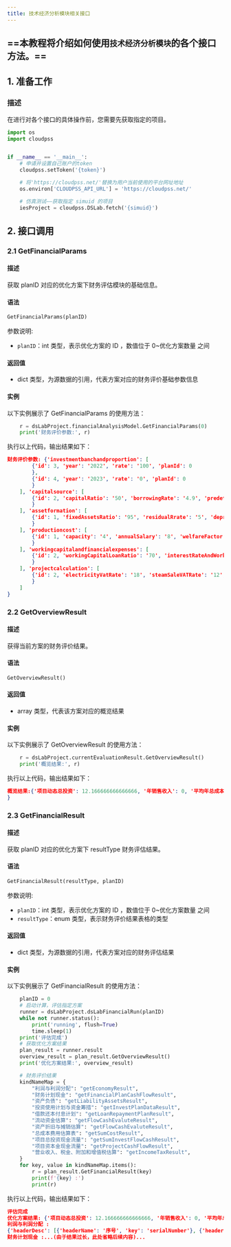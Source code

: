 ```yaml
---
title: 技术经济分析模块相关接口
---
```


## ==本教程将介绍如何使用`技术经济分析模块`的各个接口方法。==

## 1. 准备工作
### 描述
在进行对各个接口的具体操作前，您需要先获取指定的项目。

```python 
import os
import cloudpss


if __name__ == '__main__':
    # 申请并设置自己账户的token
    cloudpss.setToken('{token}')  

    # 将'https://cloudpss.net/'替换为用户当前使用的平台网址地址
    os.environ['CLOUDPSS_API_URL'] = 'https://cloudpss.net/'

    # 仿真测试——获取指定 simuid 的项目
    iesProject = cloudpss.DSLab.fetch('{simuid}')
```

## 2. 接口调用
### 2.1 GetFinancialParams
#### 描述
获取 planID 对应的优化方案下财务评估模块的基础信息。

#### 语法
```python
GetFinancialParams(planID)
```
参数说明:
- `planID`：int 类型，表示优化方案的 ID ，数值位于 0~优化方案数量 之间
  
#### 返回值
- dict 类型，为源数据的引用，代表方案对应的财务评价基础参数信息

#### 实例
以下实例展示了 GetFinancialParams 的使用方法：
```python
    r = dsLabProject.financialAnalysisModel.GetFinancialParams(0)
    print('财务评价参数:', r)
```
执行以上代码，输出结果如下：
```json
财务评价参数: {'investmentbanchandproportion': [
        {'id': 3, 'year': '2022', 'rate': '100', 'planId': 0
        },
        {'id': 4, 'year': '2023', 'rate': '0', 'planId': 0
        }
    ], 'capitalsource': [
        {'id': 2, 'capitalRatio': '50', 'borrowingRate': '4.9', 'predeterminedNumber': '4', 'loanTerm': '15', 'periodGrace': '2', 'repayment': '等额本金', 'inflationRate': None, 'planId': 0
        }
    ], 'assetformation': [
        {'id': 1, 'fixedAssetsRatio': '95', 'residualRrate': '5', 'depreciationPeriod': '15', 'reimbursementPeriod': '5', 'planId': 0
        }
    ], 'productioncost': [
        {'id': 1, 'capacity': '4', 'annualSalary': '8', 'welfareFactor': '0', 'insuranceRate': '0.25', 'materialsExpenses': '5.0', 'otherExpenses': '1.0', 'providentFundRate': None, 'repairWithdrawalRate': None, 'planId': 0
        }
    ], 'workingcapitalandfinancialexpenses': [
        {'id': 2, 'workingCapitalLoanRatio': '70', 'interestRateAndWorkingCapital': '4', 'annualAPCirculationTimes': '12', 'annualARCirculationTimes': '12', 'annualCashCirculationTimes': '12', 'annualStockCirculationTimes': '12', 'annualTurnover': None, 'planId': 0
        }
    ], 'projectcalculation': [
        {'id': 2, 'electricityVatRate': '18', 'steamSaleVATRate': '12', 'hotColdVatRate': '12', 'cityMaintenanceConstructionTaxTate': '5', 'educationFeePlus': '5', 'localEducationPlus': '2', 'corporateIncomeTaxRate': '25', 'aleatoricAccumulationFundRate': '0', 'fuelBoughtVatRate': '0', 'legalAccumulationFundRate': '10', 'materialBoughtVatRate': '0', 'basicDiscountRate': '8', 'planId': 0
        }
    ]
}
```



### 2.2 GetOverviewResult
#### 描述
获得当前方案的财务评价结果。

#### 语法
```python
GetOverviewResult()
```

#### 返回值
- array 类型，代表该方案对应的概览结果

#### 实例
以下实例展示了 GetOverviewResult 的使用方法：
```python
    r = dsLabProject.currentEvaluationResult.GetOverviewResult()
    print('概览结果:', r)
```
执行以上代码，输出结果如下：
```json
概览结果:{'项目动态总投资': 12.166666666666666, '年销售收入': 0, '平均年总成本费用': 54.62133654499556, '总投资收益率': -312.32876712328766, '资本金利润率': -1496.4749738354947, '资本金内部收益率': 0, '所得税前投资内部收益率': 0, '所得税前投资财务净现值': -313.14616025000896, '所得税前投资回报期': 20, '所得税后投资内部收益率': 0, '所得税后投资财务净现值': -313.14616025000896, '所得税后投资回报期': 20, '单位投资增供负荷': 0, '单位投资增供电量': 0, '单位资产供电负荷': 0, '单位资产供电量': 0
}
```



### 2.3 GetFinancialResult
#### 描述
获取 planID 对应的优化方案下 resultType 财务评估结果。

#### 语法
```python
GetFinancialResult(resultType, planID)
```
参数说明:
- `planID`：int 类型，表示优化方案的 ID ，数值位于 0~优化方案数量 之间
- `resultType`：enum 类型，表示财务评价结果表格的类型
  
#### 返回值
- dict 类型，为源数据的引用，代表方案对应的财务评估结果

#### 实例
以下实例展示了 GetFinancialResult 的使用方法：
```python
    planID = 0
    # 启动计算，评估指定方案
    runner = dsLabProject.dsLabFinancialRun(planID)
    while not runner.status():
        print('running', flush=True)
        time.sleep(1)
    print('评估完成')
    # 获取优化方案结果
    plan_result = runner.result
    overview_result = plan_result.GetOverviewResult()
    print('优化方案结果:', overview_result)

    # 财务评价结果
    kindNameMap = {
        "利润与利润分配": "getEconomyResult",
        "财务计划现金": "getFinancialPlanCashFlowResult",
        "资产负债": "getLiabilityAssetsResult",
        "投资使用计划与资金筹措": "getInvestPlanDataResult",
        "借款还本付息计划": "getLoanRepaymentPlanResult",
        "流动资金估算": "getFlowCashEvaluteResult",
        "资产折旧与摊销估算": "getFlowCashEvaluteResult",
        "总成本费用估算表": "getSumCostResult",
        "项目总投资现金流量": "getSumInvestFlowCashResult",
        "项目资本金现金流量": "getProjectCashFlowResult",
        "营业收入、税金、附加和增值税估算": "getIncomeTaxResult",
    }
    for key, value in kindNameMap.items():
        r = plan_result.GetFinancialResult(key)
        print(f'{key} :')
        print(r)
```
执行以上代码，输出结果如下：
```json
评估完成
优化方案结果: {'项目动态总投资': 12.166666666666666, '年销售收入': 0, '平均年总成本费用': 54.62133654499556, '总投资收益率': -312.32876712328766, '资本金利润率': -1496.4749738354947, '资本金内部收益率': 0, '所得税前投资内部收益率': 0, '所得税前投资财务净现值': -313.14616025000896, '所得税前投资回报期': 20, '所得税后投资内部收益率': 0, '所得税后投资财务净现值': -313.14616025000896, '所得税后投资回报期': 20, '单位投资增供负荷': 0, '单位投资增供电量': 0, '单位资产供电负荷': 0, '单位资产供电量': 0}
利润与利润分配 :
{'headerDesc': [{'headerName': '序号', 'key': 'serialNumber'}, {'headerName': '项目', 'key': '项目'}, {'headerName': '2022', 'key': '2022'}, {'headerName': '2023', 'key': '2023'}, {'headerName': '2024', 'key': '2024'}, {'headerName': '2025', 'key': '2025'}, {'headerName': '2026', 'key': '2026'}, {'headerName': '2027', 'key': '2027'}, {'headerName': '2028', 'key': '2028'}, {'headerName': '2029', 'key': '2029'}, {'headerName': '2030', 'key': '2030'}, {'headerName': '2031', 'key': '2031'}, {'headerName': '2032', 'key': '2032'}, {'headerName': '2033', 'key': '2033'}, ...(由于结果过长，此处省略后续内容)...}
财务计划现金 :...(由于结果过长，此处省略后续内容)...
```



